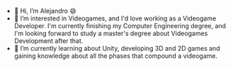 - 👋 Hi, I’m Alejandro 😄
- 👀 I’m interested in Videogames, and I'd love working as a Videogame Developer. I'm currently finishing my Computer Engineering degree, and I'm looking forward
      to study a master's degree about Videogames Development after that.
- 🌱 I’m currently learning about Unity, developing 3D and 2D games and gaining knowledge about all the phases that compound a videogame.

<!---
alexbm98/alexbm98 is a ✨ special ✨ repository because its `README.md` (this file) appears on your GitHub profile.
You can click the Preview link to take a look at your changes.
--->
